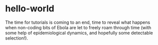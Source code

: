 # hello-world
The time for tutorials is coming to an end, time to reveal what happens when non-coding bits of Ebola are let to freely
roam through time (with some help of epidemiological dynamics, and hopefully some detectable selection!).
